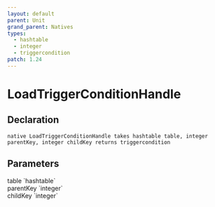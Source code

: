 ```yaml
---
layout: default
parent: Unit
grand_parent: Natives
types:
  - hashtable
  - integer
  - triggercondition
patch: 1.24
---
```


# LoadTriggerConditionHandle

## Declaration

```
native LoadTriggerConditionHandle takes hashtable table, integer parentKey, integer childKey returns triggercondition
```

## Parameters
<dl>
  <dt>table `hashtable`</dt>
  <dd></dd>

  <dt>parentKey `integer`</dt>
  <dd></dd>

  <dt>childKey `integer`</dt>
  <dd></dd>
</dl>